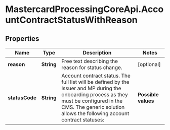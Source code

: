 # MastercardProcessingCoreApi.AccountContractStatusWithReason

## Properties

Name | Type | Description | Notes
------------ | ------------- | ------------- | -------------
**reason** | **String** | Free text describing the reason for status change.  | [optional] 
**statusCode** | **String** | Account contract status. The full list will be defined by the Issuer and MP during the onboarding process as they must be configured in the CMS.  The generic solution allows the following account contract statuses: | **Possible values**  | **Description**                                                                      | |--------------------- |------------------------------------------------------------------------------------- | | 00                   | Account contract is active and ready for use                                         | | 00c                  | Account contract closure procedure was initiated and is ongoing (transition period)  |  | 


